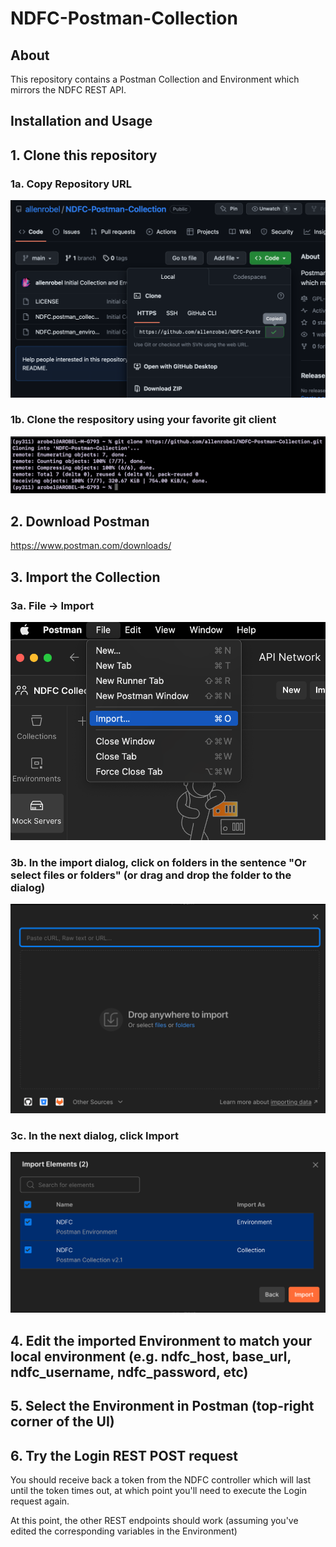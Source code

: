 # NDFC-Postman-Collection

## About

This repository contains a Postman Collection and Environment which mirrors the NDFC REST API.

## Installation and Usage

## 1. Clone this repository

### 1a. Copy Repository URL

![Copy Repository URL](./assets/01a_clone.png "Copy Repository URL")

### 1b. Clone the respository using your favorite git client

![Copy Repository URL](./assets/01b_clone.png "Clone the Repository")

## 2. Download Postman 

https://www.postman.com/downloads/

## 3. Import the Collection

### 3a. File -> Import

![Copy Repository URL](./assets/03a_import.png "Import the Collection")

### 3b. In the import dialog, click on folders in the sentence "Or select files or folders" (or drag and drop the folder to the dialog)

![Copy Repository URL](./assets/03b_import.png "Select folders or drag/drop folder into the dialog")

### 3c. In the next dialog, click Import

![Copy Repository URL](./assets/03c_import.png "Click Import")

## 4. Edit the imported Environment to match your local environment (e.g. ndfc_host, base_url, ndfc_username, ndfc_password, etc)

## 5. Select the Environment in Postman (top-right corner of the UI)

## 6. Try the Login REST POST request

You should receive back a token from the NDFC controller which will last until the token times out, at which point you'll need to execute the Login request again.

At this point, the other REST endpoints should work (assuming you've edited the corresponding variables in the Environment)